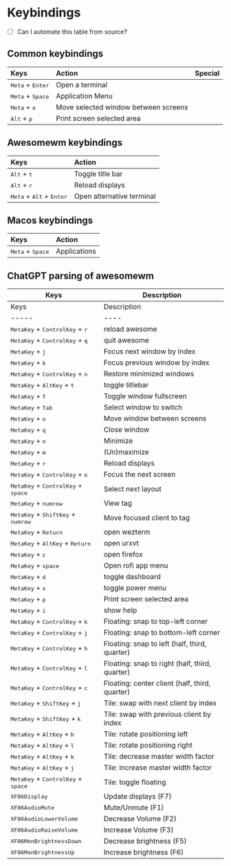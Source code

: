 # Keybindings

- [ ] Can I automate this table from source?

## Common keybindings

| Keys                               | Action                               | Special |
|:-----------------------------------|:-------------------------------------|:-------:|
| <kbd>Meta</kbd> + <kbd>Enter</kbd> | Open a terminal                      |         |
| <kbd>Meta</kbd> + <kbd>Space</kbd> | Application Menu                     |         |
| <kbd>Meta</kbd> + <kbd>o</kbd>     | Move selected window between screens |         |
| <kbd>Alt</kbd> + <kbd>p</kbd>      | Print screen selected area           |         |

## Awesomewm keybindings

| Keys                                                | Action                    |
|:----------------------------------------------------|:--------------------------|
| <kbd>Alt</kbd> + <kbd>t</kbd>                       | Toggle title bar          |
| <kbd>Alt</kbd> + <kbd>r</kbd>                       | Reload displays           |
| <kbd>Meta</kbd> + <kbd>Alt</kbd> + <kbd>Enter</kbd> | Open alternative terminal |

## Macos keybindings

| Keys                               | Action       |
|:-----------------------------------|:-------------|
| <kbd>Meta</kbd> + <kbd>Space</kbd> | Applications |

## ChatGPT parsing of awesomewm

| Keys                                                          | Description                                    |
|---------------------------------------------------------------|------------------------------------------------|
| Keys                                                          | Description                                    |
| -----                                                         | ----                                           |
| <kbd>MetaKey</kbd> + <kbd>ControlKey</kbd> + <kbd>r</kbd>     | reload awesome                                 |
| <kbd>MetaKey</kbd> + <kbd>ControlKey</kbd> + <kbd>q</kbd>     | quit awesome                                   |
| <kbd>MetaKey</kbd> + <kbd>j</kbd>                             | Focus next window by index                     |
| <kbd>MetaKey</kbd> + <kbd>k</kbd>                             | Focus previous window by index                 |
| <kbd>MetaKey</kbd> + <kbd>ControlKey</kbd> + <kbd>n</kbd>     | Restore minimized windows                      |
| <kbd>MetaKey</kbd> + <kbd>AltKey</kbd> + <kbd>t</kbd>         | toggle titlebar                                |
| <kbd>MetaKey</kbd> + <kbd>f</kbd>                             | Toggle window fullscreen                       |
| <kbd>MetaKey</kbd> + <kbd>Tab</kbd>                           | Select window to switch                        |
| <kbd>MetaKey</kbd> + <kbd>o</kbd>                             | Move window between screens                    |
| <kbd>MetaKey</kbd> + <kbd>q</kbd>                             | Close window                                   |
| <kbd>MetaKey</kbd> + <kbd>n</kbd>                             | Minimize                                       |
| <kbd>MetaKey</kbd> + <kbd>m</kbd>                             | (Un)maximize                                   |
| <kbd>MetaKey</kbd> + <kbd>r</kbd>                             | Reload displays                                |
| <kbd>MetaKey</kbd> + <kbd>ControlKey</kbd> + <kbd>o</kbd>     | Focus the next screen                          |
| <kbd>MetaKey</kbd> + <kbd>ControlKey</kbd> + <kbd>space</kbd> | Select next layout                             |
| <kbd>MetaKey</kbd> + <kbd>numrow</kbd>                        | View tag                                       |
| <kbd>MetaKey</kbd> + <kbd>ShiftKey</kbd> + <kbd>numrow</kbd>  | Move focused client to tag                     |
| <kbd>MetaKey</kbd> + <kbd>Return</kbd>                        | open wezterm                                   |
| <kbd>MetaKey</kbd> + <kbd>AltKey</kbd> + <kbd>Return</kbd>    | open urxvt                                     |
| <kbd>MetaKey</kbd> + <kbd>c</kbd>                             | open firefox                                   |
| <kbd>MetaKey</kbd> + <kbd>space</kbd>                         | Open rofi app menu                             |
| <kbd>MetaKey</kbd> + <kbd>d</kbd>                             | toggle dashboard                               |
| <kbd>MetaKey</kbd> + <kbd>x</kbd>                             | toggle power menu                              |
| <kbd>MetaKey</kbd> + <kbd>p</kbd>                             | Print screen selected area                     |
| <kbd>MetaKey</kbd> + <kbd>i</kbd>                             | show help                                      |
| <kbd>MetaKey</kbd> + <kbd>ControlKey</kbd> + <kbd>k</kbd>     | Floating: snap to top-left corner              |
| <kbd>MetaKey</kbd> + <kbd>ControlKey</kbd> + <kbd>j</kbd>     | Floating: snap to bottom-left corner           |
| <kbd>MetaKey</kbd> + <kbd>ControlKey</kbd> + <kbd>h</kbd>     | Floating: snap to left (half, third, quarter)  |
| <kbd>MetaKey</kbd> + <kbd>ControlKey</kbd> + <kbd>l</kbd>     | Floating: snap to right (half, third, quarter) |
| <kbd>MetaKey</kbd> + <kbd>ControlKey</kbd> + <kbd>c</kbd>     | Floating: center client (half, third, quarter) |
| <kbd>MetaKey</kbd> + <kbd>ShiftKey</kbd> + <kbd>j</kbd>       | Tile: swap with next client by index           |
| <kbd>MetaKey</kbd> + <kbd>ShiftKey</kbd> + <kbd>k</kbd>       | Tile: swap with previous client by index       |
| <kbd>MetaKey</kbd> + <kbd>AltKey</kbd> + <kbd>h</kbd>         | Tile: rotate positioning left                  |
| <kbd>MetaKey</kbd> + <kbd>AltKey</kbd> + <kbd>l</kbd>         | Tile: rotate positioning right                 |
| <kbd>MetaKey</kbd> + <kbd>AltKey</kbd> + <kbd>k</kbd>         | Tile: decrease master width factor             |
| <kbd>MetaKey</kbd> + <kbd>AltKey</kbd> + <kbd>j</kbd>         | Tile: increase master width factor             |
| <kbd>MetaKey</kbd> + <kbd>ControlKey</kbd> + <kbd>space</kbd> | Tile: toggle floating                          |
| <kbd>XF86Display</kbd>                                        | Update displays (F7)                           |
| <kbd>XF86AudioMute</kbd>                                      | Mute/Unmute (F1)                               |
| <kbd>XF86AudioLowerVolume</kbd>                               | Decrease Volume (F2)                           |
| <kbd>XF86AudioRaiseVolume</kbd>                               | Increase Volume (F3)                           |
| <kbd>XF86MonBrightnessDown</kbd>                              | Decrease brightness (F5)                       |
| <kbd>XF86MonBrightnessUp</kbd>                                | Increase brightness (F6)                       |
